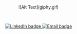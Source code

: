 <p align="center">
![Alt Text](giphy.gif)
</p>
</br>
<p align="center">
  <a href="https://www.linkedin.com/in/mia-a-57172242/">
    <img src="https://img.shields.io/badge/-@mia--armstrong-313131?style=flat-square&labelColor=313131&logo=LinkedIn&logoColor=white"
      alt="LinkedIn badge" />
  </a>
  <a href="mailto:miasdroid@gmail.com">
    <img src="https://img.shields.io/badge/-miasdroid@gmail.com-313131?style=flat-square&logo=Gmail&logoColor=white&link=mailto:miasdroid@gmail.com"
      alt="Email badge" />
  </a>
</p>
